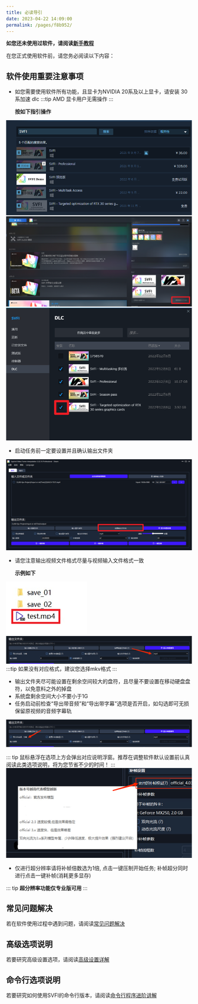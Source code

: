 ```yaml
---
title: 必读导引
date: 2023-04-22 14:09:00
permalink: /pages/f8b952/
---
```



**如您还未使用过软件，请阅读[新手教程](/pages/0e988c)**

在您正式使用软件前，请您务必阅读以下内容：

## 软件使用重要注意事项

- 如您需要使用软件所有功能，且显卡为NVIDIA 20系及以上显卡，请安装 30 系加速 dlc
:::tip
AMD 显卡用户无需操作
:::

   **按如下指引操作**

![](/Statics/UserGuide/28.png)
![](/Statics/UserGuide/29.png)
![](/Statics/UserGuide/30.png)


- 启动任务前一定要设置并且确认输出文件夹

![](/Statics/UserGuide/31.png)

- 请您注意输出视频文件格式尽量与视频输入文件格式一致
  
   **示例如下**

![](/Statics/UserGuide/1.png)
![](/Statics/UserGuide/2.png)
:::tip
如果没有对应格式，建议您选择mkv格式
:::
- 输出文件夹尽可能设置在剩余空间较大的盘符，且尽量不要设置在移动硬盘盘符，以免意料之外的掉盘
- 系统盘剩余空间大小不要小于1G
- 任务启动前检查“导出带音频”和“导出带字幕”选项是否开启，如勾选即可无损保留原视频的音频字幕轨

![](/Statics/UserGuide/3.png)

::: tip
鼠标悬浮在选项上方会弹出对应说明浮窗。推荐在调整软件默认设置前认真阅读此类选项说明，将为您节省不少的时间！
:::
![](/Statics/UserGuide/4.png)

- 仅进行超分辨率请将补帧倍数选为1倍, 点击一键压制开始任务; 补帧超分同时进行点击一键补帧(消耗更多显存)

::: tip
**超分辨率功能仅专业版可用**
:::

## 常见问题解决

若在软件使用过程中遇到问题，请阅读[常见问题解决](/pages/9cc27d)

## 高级选项说明

若要研究高级设置选项，请阅读[高级设置详解](/pages/052617/)

## 命令行选项说明

若要研究如何使用SVFI的命令行版本，请阅读[命令行程序进阶讲解](/pages/ceb849/)
